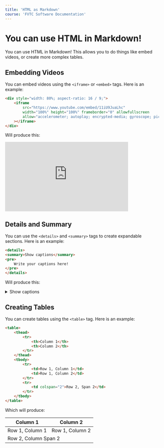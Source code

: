 ```yaml
---
title: 'HTML as Markdown'
course: 'FVTC Software Documentation'
---
```


# You can use HTML in Markdown!

You can use HTML in Markdown! This allows you to do things like embed videos, or create more complex tables.

## Embedding Videos

You can embed videos using the `<iframe>` or `<embed>` tags. Here is an example:

```html
<div style="width: 80%; aspect-ratio: 16 / 9;">
	<iframe
		src="https://www.youtube.com/embed/11iU9JuaLhc"
		width="100%" height="100%" frameborder="0" allowfullscreen
		allow="accelerometer; autoplay; encrypted-media; gyroscope; picture-in-picture"
	></iframe>
</div>
```

Will produce this:

<div style="width: 80%; aspect-ratio: 16 / 9;">
	<iframe
		src="https://www.youtube.com/embed/11iU9JuaLhc"
		width="100%" height="100%" frameborder="0" allowfullscreen
		allow="accelerometer; autoplay; encrypted-media; gyroscope; picture-in-picture"
	></iframe>
</div>

## Details and Summary

You can use the `<details>` and `<summary>` tags to create expandable sections. Here is an example:

```html
<details>
<summary>Show captions</summary>
<pre>
	Write your captions here!
</pre>
</details>
```

Will produce this:

<details>
<summary>Show captions</summary>
<pre>

[Narrator] Technology is all around us. It's part of our work and personal life. If you love exploring the latest technology, you can turn that passion into a high paying career.

[Instructor] One of the big things right now is that, just our area has so many openings for IT, kind of across the board. Within the next three years, there's going to be over 2,600 job openings just in our area.

[Narrator] At Fox Valley Tech, get the hands on skills you need for a great career in Information Technology. You'll be the problem solver who keeps things moving forward. To find out how, visit fvtc.edu.
</pre>
</details>

## Creating Tables

You can create tables using the `<table>` tag. Here is an example:

```html
<table>
	<thead>
		<tr>
			<th>Column 1</th>
			<th>Column 2</th>
		</tr>
	</thead>
	<tbody>
		<tr>
			<td>Row 1, Column 1</td>
			<td>Row 1, Column 2</td>
		</tr>
		<tr>
			<td colspan="2">Row 2, Span 2</td>
		</tr>
	</tbody>
</table>
```

Which will produce:

<table>
	<thead>
		<tr>
			<th>Column 1</th>
			<th>Column 2</th>
		</tr>
	</thead>
	<tbody>
		<tr>
			<td>Row 1, Column 1</td>
			<td>Row 1, Column 2</td>
		</tr>
		<tr>
			<td colspan="2">Row 2, Column Span 2</td>
		</tr>
	</tbody>
</table>

